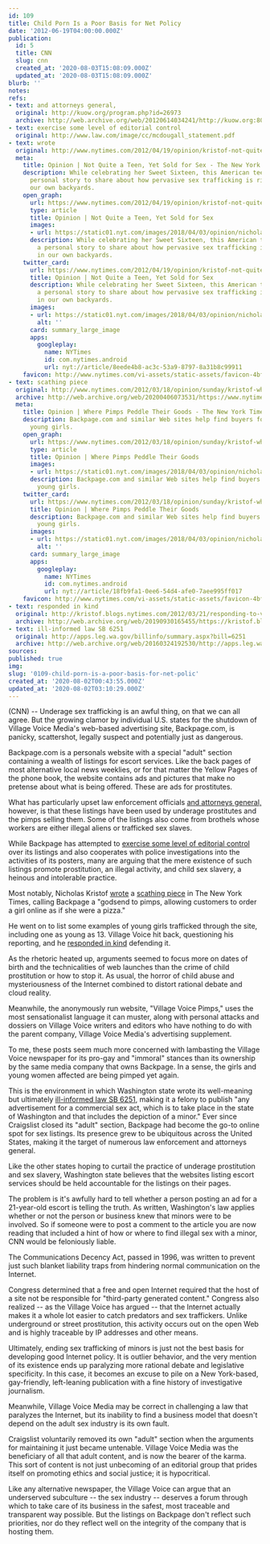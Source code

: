 ```yaml
---
id: 109
title: Child Porn Is a Poor Basis for Net Policy
date: '2012-06-19T04:00:00.000Z'
publication:
  id: 5
  title: CNN
  slug: cnn
  created_at: '2020-08-03T15:08:09.000Z'
  updated_at: '2020-08-03T15:08:09.000Z'
blurb: ''
notes: 
refs:
- text: and attorneys general,
  original: http://kuow.org/program.php?id=26973
  archive: http://web.archive.org/web/20120614034241/http://kuow.org:80/program.php?id=26973
- text: exercise some level of editorial control
  original: http://www.law.com/image/cc/mcdougall_statement.pdf
- text: wrote
  original: http://www.nytimes.com/2012/04/19/opinion/kristof-not-quite-a-teen-yet-sold-for-sex.html
  meta:
    title: Opinion | Not Quite a Teen, Yet Sold for Sex - The New York Times
    description: While celebrating her Sweet Sixteen, this American teenager has a
      personal story to share about how pervasive sex trafficking is right here in
      our own backyards.
    open_graph:
      url: https://www.nytimes.com/2012/04/19/opinion/kristof-not-quite-a-teen-yet-sold-for-sex.html
      type: article
      title: Opinion | Not Quite a Teen, Yet Sold for Sex
      images:
      - url: https://static01.nyt.com/images/2018/04/03/opinion/nicholas-kristof/nicholas-kristof-facebookJumbo-v2.png
      description: While celebrating her Sweet Sixteen, this American teenager has
        a personal story to share about how pervasive sex trafficking is right here
        in our own backyards.
    twitter_card:
      url: https://www.nytimes.com/2012/04/19/opinion/kristof-not-quite-a-teen-yet-sold-for-sex.html
      title: Opinion | Not Quite a Teen, Yet Sold for Sex
      description: While celebrating her Sweet Sixteen, this American teenager has
        a personal story to share about how pervasive sex trafficking is right here
        in our own backyards.
      images:
      - url: https://static01.nyt.com/images/2018/04/03/opinion/nicholas-kristof/nicholas-kristof-videoSixteenByNineJumbo1600-v2.png
        alt: ''
      card: summary_large_image
      apps:
        googleplay:
          name: NYTimes
          id: com.nytimes.android
          url: nyt://article/8eede4b8-ac3c-53a9-8797-8a31b8c99911
    favicon: http://www.nytimes.com/vi-assets/static-assets/favicon-4bf96cb6a1093748bf5b3c429accb9b4.ico
- text: scathing piece
  original: http://www.nytimes.com/2012/03/18/opinion/sunday/kristof-where-pimps-peddle-their-goods.html
  archive: http://web.archive.org/web/20200406073531/https://www.nytimes.com/2012/03/18/opinion/sunday/kristof-where-pimps-peddle-their-goods.html
  meta:
    title: Opinion | Where Pimps Peddle Their Goods - The New York Times
    description: Backpage.com and similar Web sites help find buyers for enslaved
      young girls.
    open_graph:
      url: https://www.nytimes.com/2012/03/18/opinion/sunday/kristof-where-pimps-peddle-their-goods.html
      type: article
      title: Opinion | Where Pimps Peddle Their Goods
      images:
      - url: https://static01.nyt.com/images/2018/04/03/opinion/nicholas-kristof/nicholas-kristof-facebookJumbo-v2.png
      description: Backpage.com and similar Web sites help find buyers for enslaved
        young girls.
    twitter_card:
      url: https://www.nytimes.com/2012/03/18/opinion/sunday/kristof-where-pimps-peddle-their-goods.html
      title: Opinion | Where Pimps Peddle Their Goods
      description: Backpage.com and similar Web sites help find buyers for enslaved
        young girls.
      images:
      - url: https://static01.nyt.com/images/2018/04/03/opinion/nicholas-kristof/nicholas-kristof-videoSixteenByNineJumbo1600-v2.png
        alt: ''
      card: summary_large_image
      apps:
        googleplay:
          name: NYTimes
          id: com.nytimes.android
          url: nyt://article/18fb9fa1-0ee6-54d4-afe0-7aee995ff017
    favicon: http://www.nytimes.com/vi-assets/static-assets/favicon-4bf96cb6a1093748bf5b3c429accb9b4.ico
- text: responded in kind
  original: http://kristof.blogs.nytimes.com/2012/03/21/responding-to-village-voice-on-sex-trafficking/
  archive: http://web.archive.org/web/20190930165455/https://kristof.blogs.nytimes.com/2012/03/21/responding-to-village-voice-on-sex-trafficking/
- text: ill-informed law SB 6251
  original: http://apps.leg.wa.gov/billinfo/summary.aspx?bill=6251
  archive: http://web.archive.org/web/20160324192530/http://apps.leg.wa.gov/billinfo/summary.aspx?bill=6251
sources: 
published: true
img: 
slug: '0109-child-porn-is-a-poor-basis-for-net-polic'
created_at: '2020-08-02T00:43:55.000Z'
updated_at: '2020-08-02T03:10:29.000Z'
---
```

(CNN) -- Underage sex trafficking is an awful thing, on that we can all agree. But the growing clamor by individual U.S. states for the shutdown of Village Voice Media's web-based advertising site, Backpage.com, is panicky, scattershot, legally suspect and potentially just as dangerous.

Backpage.com is a personals website with a special "adult" section containing a wealth of listings for escort services. Like the back pages of most alternative local news weeklies, or for that matter the Yellow Pages of the phone book, the website contains ads and pictures that make no pretense about what is being offered. These are ads for prostitutes.

What has particularly upset law enforcement officials [and attorneys general,](http://kuow.org/program.php?id=26973) however, is that these listings have been used by underage prostitutes and the pimps selling them. Some of the listings also come from brothels whose workers are either illegal aliens or trafficked sex slaves.

While Backpage has attempted to [exercise some level of editorial control](http://www.law.com/image/cc/mcdougall_statement.pdf) over its listings and also cooperates with police investigations into the activities of its posters, many are arguing that the mere existence of such listings promote prostitution, an illegal activity, and child sex slavery, a heinous and intolerable practice.

Most notably, Nicholas Kristof [wrote](http://www.nytimes.com/2012/04/19/opinion/kristof-not-quite-a-teen-yet-sold-for-sex.html) a [scathing piece](http://www.nytimes.com/2012/03/18/opinion/sunday/kristof-where-pimps-peddle-their-goods.html) in The New York Times, calling Backpage a "godsend to pimps, allowing customers to order a girl online as if she were a pizza."

He went on to list some examples of young girls trafficked through the site, including one as young as 13. Village Voice hit back, questioning his reporting, and he [responded in kind](http://kristof.blogs.nytimes.com/2012/03/21/responding-to-village-voice-on-sex-trafficking/) defending it.

As the rhetoric heated up, arguments seemed to focus more on dates of birth and the technicalities of web launches than the crime of child prostitution or how to stop it. As usual, the horror of child abuse and mysteriousness of the Internet combined to distort rational debate and cloud reality. 

Meanwhile, the anonymously run website, "Village Voice Pimps," uses the most sensationalist language it can muster, along with personal attacks and dossiers on Village Voice writers and editors who have nothing to do with the parent company, Village Voice Media's advertising supplement.

To me, these posts seem much more concerned with lambasting the Village Voice newspaper for its pro-gay and "immoral" stances than its ownership by the same media company that owns Backpage. In a sense, the girls and young women affected are being pimped yet again.

This is the environment in which Washington state wrote its well-meaning but ultimately [ill-informed law SB 6251](http://apps.leg.wa.gov/billinfo/summary.aspx?bill=6251), making it a felony to publish "any advertisement for a commercial sex act, which is to take place in the state of Washington and that includes the depiction of a minor." Ever since Craigslist closed its "adult" section, Backpage had become the go-to online spot for sex listings. Its presence grew to be ubiquitous across the United States, making it the target of numerous law enforcement and attorneys general.

Like the other states hoping to curtail the practice of underage prostitution and sex slavery, Washington state believes that the websites listing escort services should be held accountable for the listings on their pages.

The problem is it's awfully hard to tell whether a person posting an ad for a 21-year-old escort is telling the truth. As written, Washington's law applies whether or not the person or business knew that minors were to be involved. So if someone were to post a comment to the article you are now reading that included a hint of how or where to find illegal sex with a minor, CNN would be feloniously liable.

The Communications Decency Act, passed in 1996, was written to prevent just such blanket liability traps from hindering normal communication on the Internet.

Congress determined that a free and open Internet required that the host of a site not be responsible for "third-party generated content." Congress also realized -- as the Village Voice has argued -- that the Internet actually makes it a whole lot easier to catch predators and sex traffickers. Unlike underground or street prostitution, this activity occurs out on the open Web and is highly traceable by IP addresses and other means.

Ultimately, ending sex trafficking of minors is just not the best basis for developing good Internet policy. It is outlier behavior, and the very mention of its existence ends up paralyzing more rational debate and legislative specificity. In this case, it becomes an excuse to pile on a New York-based, gay-friendly, left-leaning publication with a fine history of investigative journalism.

Meanwhile, Village Voice Media may be correct in challenging a law that paralyzes the Internet, but its inability to find a business model that doesn't depend on the adult sex industry is its own fault.

Craigslist voluntarily removed its own "adult" section when the arguments for maintaining it just became untenable. Village Voice Media was the beneficiary of all that adult content, and is now the bearer of the karma. This sort of content is not just unbecoming of an editorial group that prides itself on promoting ethics and social justice; it is hypocritical.

Like any alternative newspaper, the Village Voice can argue that an underserved subculture -- the sex industry -- deserves a forum through which to take care of its business in the safest, most traceable and transparent way possible. But the listings on Backpage don't reflect such priorities, nor do they reflect well on the integrity of the company that is hosting them.
